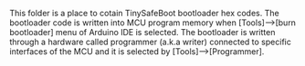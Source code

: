 This folder is a place to cotain TinySafeBoot bootloader hex codes.
The bootloader code is written into MCU program memory when [Tools]-->[burn bootloader] menu of Arduino IDE is selected. The  bootloader is written through a hardware called programmer (a.k.a writer) connected to specific interfaces of the MCU and it is selected by [Tools]-->[Programmer].


